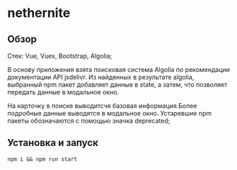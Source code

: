# nethernite

## Обзор
Стек: Vue, Vuex, Bootstrap, Algolia;

В основу приложения взята поисковая система Algolia по рекомендации документации API jsdelivr. Из найденных в результате algolia, выбранный npm пакет добавляет данные в state, а затем, что позволяет передать данные в модальное окно. 

На карточку в поиске выводитсчя базовая информация.Более подробные данные выводятся в модальное окно.
Устаревшие npm пакеты обозначаются с помощью значка deprecated;

## Установка и запуск
```
npm i && npm run start
```